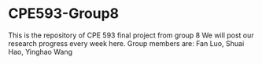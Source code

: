 # CPE593-Group8
This is the repository of CPE 593 final project from group 8
We will post our research progress every week here.
Group members are: Fan Luo, Shuai Hao, Yinghao Wang
